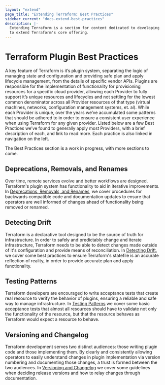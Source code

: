 ```yaml
---
layout: "extend"
page_title: "Extending Terraform: Best Practices"
sidebar_current: "docs-extend-best-practices"
description: |-
  Extending Terraform is a section for content dedicated to developing Plugins
  to extend Terraform's core offering.
---
```


# Terraform Plugin Best Practices

A key feature of Terraform is it’s plugin system, separating the logic of
managing state and configuration and providing  safe plan and apply lifecycle
management, from the details of specific vendor APIs. Plugins are responsible
for the  implementation of functionality for provisioning resources for a
specific cloud provider, allowing each Provider to fully support it’s unique
resources and lifecycles and not settling for the lowest common denominator
across all Provider resources of that type (virtual machines, networks,
configuration management systems, et. al). While each Provider is unique, over
the years we’ve accumulated some patterns that should be adhered to in order to
ensure a consistent user experience when using Terraform for any given provider.
Listed below are a few Best Practices we’ve found to generally apply most
Providers, with a brief description of each, and link to read more. Each
practice is also linked in navigation on the left.

The Best Practices section is a work in progress, with more sections to come.

## Deprecations, Removals, and Renames

Over time, remote services evolve and better workflows are designed.
Terraform's plugin system has functionality to aid in iterative improvements.
In [Deprecations, Removals, and Renames][deprecations], we cover procedures for
backwards compatible code and documentation updates to ensure that operators
are well informed of changes ahead of functionality being removed or renamed.

## Detecting Drift

Terraform is a declarative tool designed to be the source of truth for
infrastructure. In order to safely and predictably change and iterate
infrastructure, Terraform needs to be able to detect changes made outside of
it's configuration and provide means of reconciliation. In [Detecting
Drift][drift], we cover some best practices to ensure Terraform's statefile is
an accurate reflection of reality, in order to provide accurate plan and apply
functionality.

## Testing Patterns

Terraform developers are encouraged to write acceptance tests that create real
resource to verify the behavior of plugins, ensuring a reliable and safe
way to manage infrastructure. In [Testing Patterns][testing-patterns] we cover
some basic acceptance tests that almost all resources should have to validate
not only the functionality of the resource, but that the resource behaves as
Terraform would expect a resource to behave.

## Versioning and Changelog

Terraform development serves two distinct audiences: those writing plugin code
and those implementing them. By clearly and consistently allowing operators to
easily understand changes in plugin implementation via version numbering and
documenting those changes, a trust is formed between the two audiences. In
[Versioning and Changelog][versioning] we cover some guidelines when deciding
release versions and how to relay changes through documentation.

[deprecations]: /docs/extend/best-practices/deprecations.html
[drift]: /docs/extend/best-practices/detecting-drift.html
[testing-patterns]: /docs/extend/best-practices/testing.html
[versioning]: /docs/extend/best-practices/versioning.html
